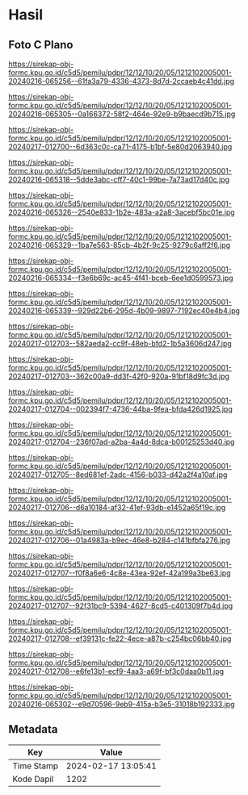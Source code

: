 # Hasil

## Foto C Plano

https://sirekap-obj-formc.kpu.go.id/c5d5/pemilu/pdpr/12/12/10/20/05/1212102005001-20240216-065256--61fa3a79-4336-4373-8d7d-2ccaeb4c41dd.jpg

https://sirekap-obj-formc.kpu.go.id/c5d5/pemilu/pdpr/12/12/10/20/05/1212102005001-20240216-065305--0a166372-58f2-464e-92e9-b9baecd9b715.jpg

https://sirekap-obj-formc.kpu.go.id/c5d5/pemilu/pdpr/12/12/10/20/05/1212102005001-20240217-012700--6d363c0c-ca71-4175-b1bf-5e80d2063940.jpg

https://sirekap-obj-formc.kpu.go.id/c5d5/pemilu/pdpr/12/12/10/20/05/1212102005001-20240216-065318--5dde3abc-cff7-40c1-99be-7a73ad17d40c.jpg

https://sirekap-obj-formc.kpu.go.id/c5d5/pemilu/pdpr/12/12/10/20/05/1212102005001-20240216-065326--2540e833-1b2e-483a-a2a8-3acebf5bc01e.jpg

https://sirekap-obj-formc.kpu.go.id/c5d5/pemilu/pdpr/12/12/10/20/05/1212102005001-20240216-065329--1ba7e563-85cb-4b2f-9c25-9279c6aff2f6.jpg

https://sirekap-obj-formc.kpu.go.id/c5d5/pemilu/pdpr/12/12/10/20/05/1212102005001-20240216-065334--f3e6b69c-ac45-4f41-bceb-6ee1d0599573.jpg

https://sirekap-obj-formc.kpu.go.id/c5d5/pemilu/pdpr/12/12/10/20/05/1212102005001-20240216-065339--929d22b6-295d-4b09-9897-7192ec40e4b4.jpg

https://sirekap-obj-formc.kpu.go.id/c5d5/pemilu/pdpr/12/12/10/20/05/1212102005001-20240217-012703--582aeda2-cc9f-48eb-bfd2-1b5a3606d247.jpg

https://sirekap-obj-formc.kpu.go.id/c5d5/pemilu/pdpr/12/12/10/20/05/1212102005001-20240217-012703--362c00a9-dd3f-42f0-920a-91bf18d9fc3d.jpg

https://sirekap-obj-formc.kpu.go.id/c5d5/pemilu/pdpr/12/12/10/20/05/1212102005001-20240217-012704--002394f7-4736-44ba-9fea-bfda426d1925.jpg

https://sirekap-obj-formc.kpu.go.id/c5d5/pemilu/pdpr/12/12/10/20/05/1212102005001-20240217-012704--236f07ad-a2ba-4a4d-8dca-b00125253d40.jpg

https://sirekap-obj-formc.kpu.go.id/c5d5/pemilu/pdpr/12/12/10/20/05/1212102005001-20240217-012705--8ed681ef-2adc-4156-b033-d42a2f4a10af.jpg

https://sirekap-obj-formc.kpu.go.id/c5d5/pemilu/pdpr/12/12/10/20/05/1212102005001-20240217-012706--d6a10184-af32-41ef-93db-e1452a65f19c.jpg

https://sirekap-obj-formc.kpu.go.id/c5d5/pemilu/pdpr/12/12/10/20/05/1212102005001-20240217-012706--01a4983a-b9ec-46e8-b284-c141bfbfa276.jpg

https://sirekap-obj-formc.kpu.go.id/c5d5/pemilu/pdpr/12/12/10/20/05/1212102005001-20240217-012707--f0f8a6e6-4c8e-43ea-92ef-42a199a3be63.jpg

https://sirekap-obj-formc.kpu.go.id/c5d5/pemilu/pdpr/12/12/10/20/05/1212102005001-20240217-012707--92f31bc9-5394-4627-8cd5-c401309f7b4d.jpg

https://sirekap-obj-formc.kpu.go.id/c5d5/pemilu/pdpr/12/12/10/20/05/1212102005001-20240217-012708--ef39131c-fe22-4ece-a87b-c254bc06bb40.jpg

https://sirekap-obj-formc.kpu.go.id/c5d5/pemilu/pdpr/12/12/10/20/05/1212102005001-20240217-012708--e6fe13b1-ecf9-4aa3-a69f-bf3c0daa0b11.jpg

https://sirekap-obj-formc.kpu.go.id/c5d5/pemilu/pdpr/12/12/10/20/05/1212102005001-20240216-065302--e9d70596-9eb9-415a-b3e5-31018b192333.jpg


## Metadata

| Key        | Value               |
| ---------- | ------------------- |
| Time Stamp | 2024-02-17 13:05:41 |
| Kode Dapil | 1202                |



